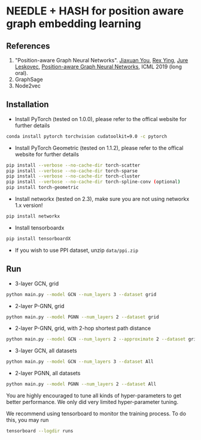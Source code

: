 # NEEDLE + HASH for position aware graph embedding learning
## References
1. "Position-aware Graph Neural Networks".
[Jiaxuan You](https://cs.stanford.edu/~jiaxuan/), [Rex Ying](https://cs.stanford.edu/people/rexy/), [Jure Leskovec](https://cs.stanford.edu/people/jure/index.html), [Position-aware Graph Neural Networks](http://proceedings.mlr.press/v97/you19b/you19b.pdf), ICML 2019 (long oral).
2. GraphSage
3. Node2vec

## Installation

- Install PyTorch (tested on 1.0.0), please refer to the offical website for further details
```bash
conda install pytorch torchvision cudatoolkit=9.0 -c pytorch
```
- Install PyTorch Geometric (tested on 1.1.2), please refer to the offical website for further details
```bash
pip install --verbose --no-cache-dir torch-scatter
pip install --verbose --no-cache-dir torch-sparse
pip install --verbose --no-cache-dir torch-cluster
pip install --verbose --no-cache-dir torch-spline-conv (optional)
pip install torch-geometric
```
- Install networkx (tested on 2.3), make sure you are not using networkx 1.x version!
```bash
pip install networkx
```
- Install tensorboardx
```bash
pip install tensorboardX
```
- If you wish to use PPI dataset, unzip `data/ppi.zip`


## Run
- 3-layer GCN, grid
```bash
python main.py --model GCN --num_layers 3 --dataset grid
```
- 2-layer P-GNN, grid
```bash
python main.py --model PGNN --num_layers 2 --dataset grid
```
- 2-layer P-GNN, grid, with 2-hop shortest path distance
```bash
python main.py --model GCN --num_layers 2 --approximate 2 --dataset grid
```
- 3-layer GCN, all datasets
```bash
python main.py --model GCN --num_layers 3 --dataset All
```
- 2-layer PGNN, all datasets
```bash
python main.py --model PGNN --num_layers 2 --dataset All
```
You are highly encouraged to tune all kinds of hyper-parameters to get better performance. We only did very limited hyper-parameter tuning.

We recommend using tensorboard to monitor the training process. To do this, you may run
```bash
tensorboard --logdir runs
```
